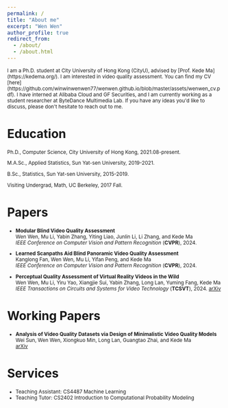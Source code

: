 ```yaml
---
permalink: /
title: "About me"
excerpt: "Wen Wen"
author_profile: true
redirect_from: 
  - /about/
  - /about.html
---
```

<small>
I am a Ph.D. student at City University of Hong Kong (CityU), advised by [Prof. Kede Ma](https://kedema.org/).
</small>

<small>
I am interested in video quality assessment. You can find my CV [here](https://github.com/winwinwenwen77/wenwen.github.io/blob/master/assets/wenwen_cv.pdf).
</small>

<small> 
I have interned at Alibaba Cloud and GF Securities, and I am currently working as a student researcher at ByteDance Multimedia Lab.
</small>

<small>
If you have any ideas you'd like to discuss, please don't hesitate to reach out to me.
</small>


  
Education
======
<small>
  
Ph.D., Computer Science, City University of Hong Kong, 2021.08-present.  
  
M.A.Sc., Applied Statistics, Sun Yat-sen University, 2019-2021.  

B.Sc., Statistics, Sun Yat-sen University, 2015-2019.  

Visiting Undergrad, Math, UC Berkeley, 2017 Fall.  

</small>

Papers
======
<small>  
  
- **Modular Blind Video Quality Assessment**  
  Wen Wen, Mu Li, Yabin Zhang, Yiting Liao, Junlin Li, Li Zhang, and Kede Ma  
  *IEEE Conference on Computer Vision and Pattern Recognition* (**CVPR**), 2024.

- **Learned Scanpaths Aid Blind Panoramic Video Quality Assessment**  
  Kanglong Fan, Wen Wen, Mu Li, Yifan Peng, and Kede Ma  
  *IEEE Conference on Computer Vision and Pattern Recognition* (**CVPR**), 2024.

- **Perceptual Quality Assessment of Virtual Reality Videos in the Wild**  
  Wen Wen, Mu Li, Yiru Yao, Xiangjie Sui, Yabin Zhang, Long Lan, Yuming Fang, Kede Ma  
  *IEEE Transactions on Circuits and Systems for Video Technology* (**TCSVT**), 2024.
  [arXiv](https://arxiv.org/abs/2206.08751)
  
</small>

  
Working Papers
======
<small>
  
- **Analysis of Video Quality Datasets via Design of Minimalistic Video Quality Models**  
  Wei Sun, Wen Wen, Xiongkuo Min, Long Lan, Guangtao Zhai, and Kede Ma  
  [arXiv](https://arxiv.org/abs/2307.13981)
  
</small>


  
Services
======
<small>
  
- Teaching Assistant: CS4487 Machine Learning
- Teaching Tutor: CS2402 Introduction to Computational Probability Modeling

</small>



